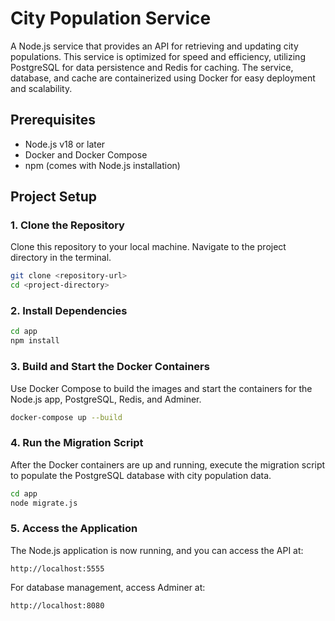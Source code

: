 # City Population Service

A Node.js service that provides an API for retrieving and updating city populations. This service is optimized for speed and efficiency, utilizing PostgreSQL for data persistence and Redis for caching. The service, database, and cache are containerized using Docker for easy deployment and scalability.

## Prerequisites

- Node.js v18 or later
- Docker and Docker Compose
- npm (comes with Node.js installation)

## Project Setup

### 1. Clone the Repository

Clone this repository to your local machine. Navigate to the project directory in the terminal.

```bash
git clone <repository-url>
cd <project-directory>
```


### 2. Install Dependencies

```bash
cd app
npm install
```

### 3. Build and Start the Docker Containers

Use Docker Compose to build the images and start the containers for the Node.js app, PostgreSQL, Redis, and Adminer.
```bash
docker-compose up --build
```

### 4. Run the Migration Script

After the Docker containers are up and running, execute the migration script to populate the PostgreSQL database with city population data.

```bash
cd app
node migrate.js
```

### 5. Access the Application

The Node.js application is now running, and you can access the API at:

```http://localhost:5555```

For database management, access Adminer at:

```http://localhost:8080```

